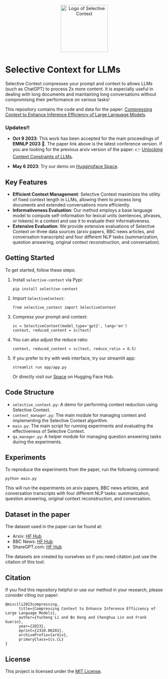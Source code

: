 <p align="center">
    <img src="https://github.com/liyucheng09/Selective_Context/blob/main/results/sc.png" alt="Logo of Selective Context" width="auto" height="150" />
</p>

# Selective Context for LLMs

Selective Context compresses your prompt and context to allows LLMs (such as ChatGPT) to process 2x more content. It is especially useful in dealing with long documents and maintaining long conversations without compromising their performance on various tasks!

This repository contains the code and data for the paper: [Compressing Context to Enhance Inference Efficiency of Large Language Models](https://arxiv.org/abs/2310.06201).



### Updates!!

- **Oct 9 2023**: This work has been accepted for the main proceedings of **EMNLP 2023** :partying_face:. The paper link above is the latest conference version. If you are looking for the previous arxiv version of the paper: :point_right: [Unlocking Context Constraints of LLMs](https://arxiv.org/abs/2304.12102).

- **May 6 2023**: Try our demo on [Huggingface Space](https://huggingface.co/spaces/liyucheng/selective_context).

## Key Features

- **Efficient Context Management**: Selective Context maximizes the utility of fixed context length in LLMs, allowing them to process long documents and extended conversations more efficiently.
- **Informativeness Evaluation**: Our method employs a base language model to compute self-information for lexical units (sentences, phrases, or tokens) in a context and use it to evaluate their informativeness.
- **Extensive Evaluation**: We provide extensive evaluations of Selective Context on three data sources (arxiv papers, BBC news articles, and conversation transcripts) and four different NLP tasks (summarization, question answering, original context reconstruction, and conversation).

## Getting Started

To get started, follow these steps:

1. Install `selective-context` via Pypi:
   ```
   pip install selective-context
   ```

2. Import `SelectiveContext`:
   ```
   from selective_context import SelectiveContext
   ```

3. Compress your prompt and context:
   ```
   sc = SelectiveContext(model_type='gpt2', lang='en')
   context, reduced_content = sc(text)
   ```

4. You can also adjust the reduce ratio:
   ```
   context, reduced_content = sc(text, reduce_ratio = 0.5)
   ```

5. If you prefer to try with web interface, try our streamlit app:
   ```
   streamlit run app/app.py
   ```
   Or directly visit our [Space](https://huggingface.co/spaces/liyucheng/selective_context) on Hugging Face Hub.

## Code Structure

- `selective_context.py`: A demo for performing context reduction using Selective Context.
- `context_manager.py`: The main module for managing context and implementing the Selective Context algorithm.
- `main.py`: The main script for running experiments and evaluating the effectiveness of Selective Context.
- `qa_manager.py`: A helper module for managing question answering tasks during the experiments.

## Experiments

To reproduce the experiments from the paper, run the following command:

```
python main.py
```

This will run the experiments on arxiv papers, BBC news articles, and conversation transcripts with four different NLP tasks: summarization, question answering, original context reconstruction, and conversation.

## Dataset in the paper

The dataset used in the paper can be found at:

- Arxiv: [HF Hub](https://huggingface.co/datasets/liyucheng/arxiv-march-2023)
- BBC News: [HF Hub](https://huggingface.co/datasets/liyucheng/bbc_new_2303)
- ShareGPT.com: [HF Hub](https://huggingface.co/datasets/liyucheng/sharegpt-500)

The datasets are created by ourselves so if you need citation just use the citation of this tool.

## Citation

If you find this repository helpful or use our method in your research, please consider citing our paper:

```
@misc{li2023compressing,
      title={Compressing Context to Enhance Inference Efficiency of Large Language Models}, 
      author={Yucheng Li and Bo Dong and Chenghua Lin and Frank Guerin},
      year={2023},
      eprint={2310.06201},
      archivePrefix={arXiv},
      primaryClass={cs.CL}
}
```

## License

This project is licensed under the [MIT License](LICENSE).
